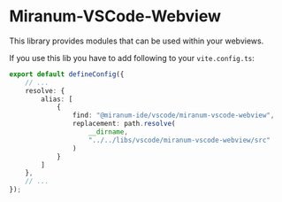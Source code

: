 # Miranum-VSCode-Webview

This library provides modules that can be used within your webviews.

If you use this lib you have to add following to your `vite.config.ts`:
```ts
export default defineConfig({
    // ...
    resolve: {
        alias: [
            {
                find: "@miranum-ide/vscode/miranum-vscode-webview",
                replacement: path.resolve(
                    __dirname,
                    "../../libs/vscode/miranum-vscode-webview/src"
                )
            }
        ]
    },
    // ...
});
```
